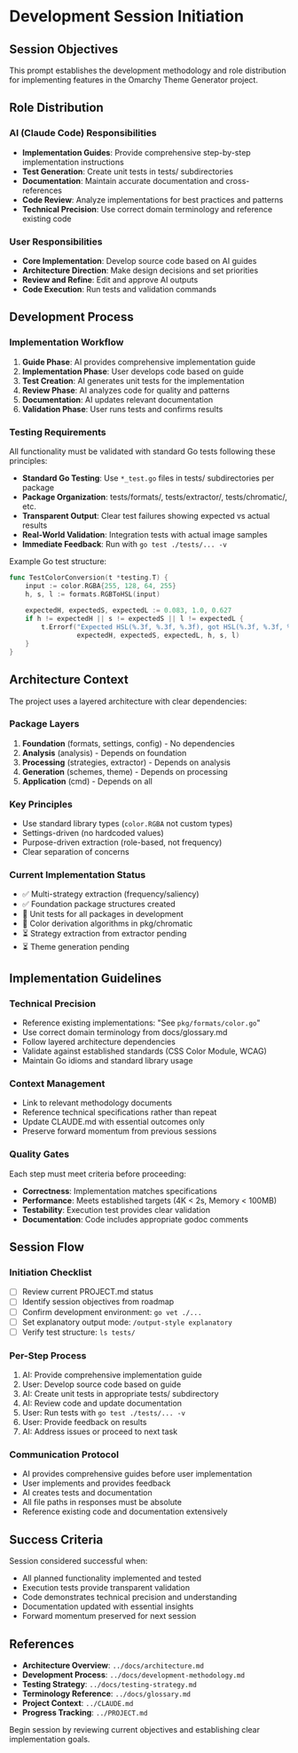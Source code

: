 # Development Session Initiation

## Session Objectives
This prompt establishes the development methodology and role distribution for implementing features in the Omarchy Theme Generator project.

## Role Distribution

### AI (Claude Code) Responsibilities
- **Implementation Guides**: Provide comprehensive step-by-step implementation instructions
- **Test Generation**: Create unit tests in tests/ subdirectories
- **Documentation**: Maintain accurate documentation and cross-references
- **Code Review**: Analyze implementations for best practices and patterns
- **Technical Precision**: Use correct domain terminology and reference existing code

### User Responsibilities  
- **Core Implementation**: Develop source code based on AI guides
- **Architecture Direction**: Make design decisions and set priorities
- **Review and Refine**: Edit and approve AI outputs
- **Code Execution**: Run tests and validation commands

## Development Process

### Implementation Workflow
1. **Guide Phase**: AI provides comprehensive implementation guide
2. **Implementation Phase**: User develops code based on guide
3. **Test Creation**: AI generates unit tests for the implementation
4. **Review Phase**: AI analyzes code for quality and patterns
5. **Documentation**: AI updates relevant documentation
6. **Validation Phase**: User runs tests and confirms results

### Testing Requirements
All functionality must be validated with standard Go tests following these principles:

- **Standard Go Testing**: Use `*_test.go` files in tests/ subdirectories per package
- **Package Organization**: tests/formats/, tests/extractor/, tests/chromatic/, etc.
- **Transparent Output**: Clear test failures showing expected vs actual results
- **Real-World Validation**: Integration tests with actual image samples
- **Immediate Feedback**: Run with `go test ./tests/... -v`

Example Go test structure:
```go
func TestColorConversion(t *testing.T) {
    input := color.RGBA{255, 128, 64, 255}
    h, s, l := formats.RGBToHSL(input)
    
    expectedH, expectedS, expectedL := 0.083, 1.0, 0.627
    if h != expectedH || s != expectedS || l != expectedL {
        t.Errorf("Expected HSL(%.3f, %.3f, %.3f), got HSL(%.3f, %.3f, %.3f)", 
                 expectedH, expectedS, expectedL, h, s, l)
    }
}
```

## Architecture Context

The project uses a layered architecture with clear dependencies:

### Package Layers
1. **Foundation** (formats, settings, config) - No dependencies
2. **Analysis** (analysis) - Depends on foundation
3. **Processing** (strategies, extractor) - Depends on analysis
4. **Generation** (schemes, theme) - Depends on processing
5. **Application** (cmd) - Depends on all

### Key Principles
- Use standard library types (`color.RGBA` not custom types)
- Settings-driven (no hardcoded values)
- Purpose-driven extraction (role-based, not frequency)
- Clear separation of concerns

### Current Implementation Status
- ✅ Multi-strategy extraction (frequency/saliency)
- ✅ Foundation package structures created
- 🔄 Unit tests for all packages in development
- 🔄 Color derivation algorithms in pkg/chromatic
- ⏳ Strategy extraction from extractor pending
- ⏳ Theme generation pending

## Implementation Guidelines

### Technical Precision
- Reference existing implementations: "See `pkg/formats/color.go`"
- Use correct domain terminology from docs/glossary.md
- Follow layered architecture dependencies
- Validate against established standards (CSS Color Module, WCAG)
- Maintain Go idioms and standard library usage

### Context Management
- Link to relevant methodology documents
- Reference technical specifications rather than repeat
- Update CLAUDE.md with essential outcomes only
- Preserve forward momentum from previous sessions

### Quality Gates
Each step must meet criteria before proceeding:
- **Correctness**: Implementation matches specifications
- **Performance**: Meets established targets (4K < 2s, Memory < 100MB)
- **Testability**: Execution test provides clear validation
- **Documentation**: Code includes appropriate godoc comments

## Session Flow

### Initiation Checklist
- [ ] Review current PROJECT.md status
- [ ] Identify session objectives from roadmap
- [ ] Confirm development environment: `go vet ./...` 
- [ ] Set explanatory output mode: `/output-style explanatory`
- [ ] Verify test structure: `ls tests/`

### Per-Step Process
1. AI: Provide comprehensive implementation guide
2. User: Develop source code based on guide
3. AI: Create unit tests in appropriate tests/ subdirectory
4. AI: Review code and update documentation
5. User: Run tests with `go test ./tests/... -v`
6. User: Provide feedback on results
7. AI: Address issues or proceed to next task

### Communication Protocol
- AI provides comprehensive guides before user implementation
- User implements and provides feedback
- AI creates tests and documentation
- All file paths in responses must be absolute
- Reference existing code and documentation extensively

## Success Criteria

Session considered successful when:
- All planned functionality implemented and tested
- Execution tests provide transparent validation  
- Code demonstrates technical precision and understanding
- Documentation updated with essential insights
- Forward momentum preserved for next session

## References

- **Architecture Overview**: `../docs/architecture.md`
- **Development Process**: `../docs/development-methodology.md`
- **Testing Strategy**: `../docs/testing-strategy.md`  
- **Terminology Reference**: `../docs/glossary.md`
- **Project Context**: `../CLAUDE.md`
- **Progress Tracking**: `../PROJECT.md`

Begin session by reviewing current objectives and establishing clear implementation goals.